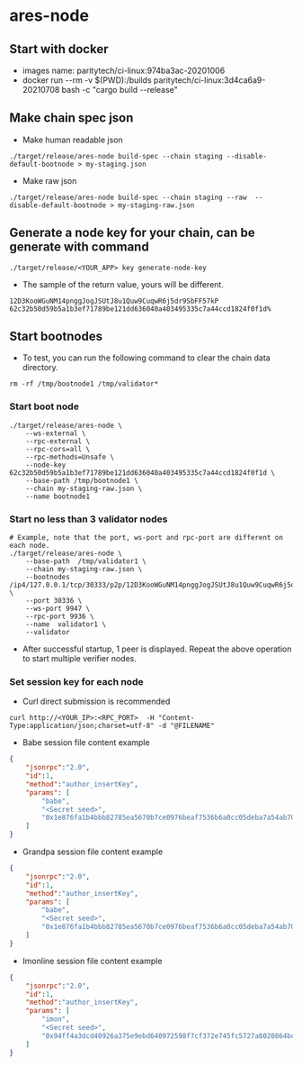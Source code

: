 # ares-node

## Start with docker
* images name: paritytech/ci-linux:974ba3ac-20201006
* docker run --rm -v $(PWD):/builds paritytech/ci-linux:3d4ca6a9-20210708 bash -c "cargo build --release"

## Make chain spec json
* Make human readable json
```
./target/release/ares-node build-spec --chain staging --disable-default-bootnode > my-staging.json

```
* Make raw json
```
./target/release/ares-node build-spec --chain staging --raw  --disable-default-bootnode > my-staging-raw.json
```

## Generate a node key for your chain, can be generate with command
```
./target/release/<YOUR_APP> key generate-node-key
```

* The sample of the return value, yours will be different.
```
12D3KooWGuNM14pnggJogJSUtJ8u1Quw9CuqwR6j5dr9SbFF57kP
62c32b50d59b5a1b3ef71789be121dd636040a403495335c7a44ccd1824f0f1d%  
```

## Start bootnodes

* To test, you can run the following command to clear the chain data directory.
```
rm -rf /tmp/bootnode1 /tmp/validator*
```
### Start boot node
```
./target/release/ares-node \
    --ws-external \
    --rpc-external \
    --rpc-cors=all \
    --rpc-methods=Unsafe \
    --node-key 62c32b50d59b5a1b3ef71789be121dd636040a403495335c7a44ccd1824f0f1d \
    --base-path /tmp/bootnode1 \
    --chain my-staging-raw.json \
    --name bootnode1
```

### Start no less than 3 validator nodes
```
# Example, note that the port, ws-port and rpc-port are different on each node.
./target/release/ares-node \
    --base-path  /tmp/validator1 \
    --chain my-staging-raw.json \
    --bootnodes  /ip4/127.0.0.1/tcp/30333/p2p/12D3KooWGuNM14pnggJogJSUtJ8u1Quw9CuqwR6j5dr9SbFF57kP \
    --port 30336 \
    --ws-port 9947 \
    --rpc-port 9936 \
    --name  validator1 \
    --validator 
```
* After successful startup, 1 peer is displayed. Repeat the above operation to start multiple verifier nodes.

### Set session key for each node
* Curl direct submission is recommended
```curl
curl http://<YOUR_IP>:<RPC_PORT>  -H "Content-Type:application/json;charset=utf-8" -d "@FILENAME"
```

* Babe session file content example 
```json
{
    "jsonrpc":"2.0",
    "id":1,
    "method":"author_insertKey",
    "params": [
        "babe",
        "<Secret seed>",
        "0x1e876fa1b4bbb82785ea5670b7ce0976beaf7536b6a0cc05deba7a54ab709421"
    ]
}
```

* Grandpa session file content example
```json
{
    "jsonrpc":"2.0",
    "id":1,
    "method":"author_insertKey",
    "params": [
        "babe",
        "<Secret seed>",
        "0x1e876fa1b4bbb82785ea5670b7ce0976beaf7536b6a0cc05deba7a54ab709421"
    ]
}
```

* Imonline session file content example
```json
{
    "jsonrpc":"2.0",
    "id":1,
    "method":"author_insertKey",
    "params": [
        "imon",
        "<Secret seed>",
        "0x94ff4a3dcd40926a375e9ebd640972598f7cf372e745fc5727a8020864bcb850"
    ]
}

```
